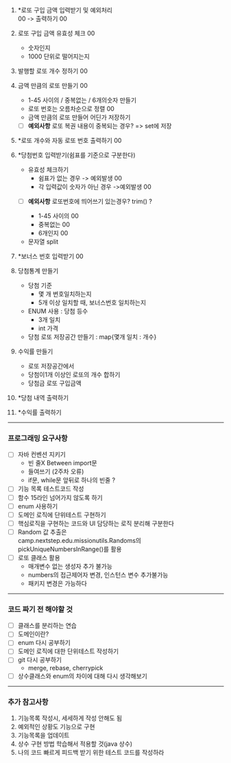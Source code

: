 1. *로또 구입 금액 입력받기 및 예외처리<br> 00
-> 출력하기 00
2. 로또 구입 금액 유효성 체크 00
   - 숫자인지
   - 1000 단위로 떨어지는지

3. 발행할 로또 개수 정하기 00

4. 금액 만큼의 로또 만들기 00
   - 1-45 사이의 / 중복없는 / 6개의숫자 만들기
   - 로또 번호는 오름차순으로 정렬 00
   - 금액 만큼의 로또 만들어 어딘가 저장하기
   - [ ] **예외사항** 로또 복권 내용이 중복되는 경우? => set에 저장

5. *로또 개수와 자동 로또 번호 출력하기 00

6. *당첨번호 입력받기(쉼표를 기준으로 구분한다)
    - 유효성 체크하기
      - 쉼표가 없는 경우 -> 예외발생 00
      - 각 입력값이 숫자가 아닌 경우 ->예외발생 00
    - [ ] **예외사항** 로또번호에 띄어쓰기 있는경우? trim() ?
      
      - 1-45 사이의 00
      - 중복없는 00
      - 6개인지 00
   
    - 문자열 split

7. *보너스 번호 입력받기 00

8. 당첨통계 만들기
   - 당첨 기준
     - 몇 개 번호일치하는지
     - 5개 이상 일치할 때, 보너스번호 일치하는지
   - ENUM 사용 : 당첨 등수
     - 3개 일치
     - int 가격
   - 당첨 로또 저장공간 만들기 : map{몇개 일치 : 개수}

9. 수익률 만들기
   - 로또 저장공간에서
   - 당첨이1개 이상인 로또의 개수 합하기
   - 당첨금 로또 구입금액
   
10. *당첨 내역 출력하기

11. *수익률 출력하기


---
### 프로그래밍 요구사항
- [ ] 자바 컨벤션 지키기
  - 빈 줄X Between import문
  - 들여쓰기 (2주차 오류)
  - if문, while문 앞뒤로 하나의 빈줄 ?
- [ ] 기능 목록 테스트코드 작성
- [ ] 함수 15라인 넘어가지 않도록 하기
- [ ] enum 사용하기
- [ ] 도메인 로직에 단위테스트 구현하기
- [ ] 핵심로직을 구현하는 코드와 UI 담당하는 로직 분리해 구분한다
- [ ] Random 값 추출은<br> camp.nextstep.edu.missionutils.Randoms의 pickUniqueNumbersInRange()를 활용
- [ ] 로또 클래스 활용
  - 매개변수 없는 생성자 추가 불가능
  - numbers의 접근제어자 변경, 인스턴스 변수 추가불가능
  - 패키지 변경은 가능하다
---

### 코드 짜기 전 해야할 것
- [ ] 클래스를 분리하는 연습
- [ ] 도메인이란?
- [ ] enum 다시 공부하기
- [ ] 도메인 로직에 대한 단위테스트 작성하기
- [ ] git 다시 공부하기
  - merge, rebase, cherrypick
- [ ] 상수클래스와 enum의 차이에 대해 다시 생각해보기
---

### 추가 참고사항
1. 기능목록 작성시, 세세하게 작성 안해도 됨
2. 예외적인 상황도 기능으로 구현
3. 기능목록을 업데이트
4. 상수 구현 방법 학습해서 적용할 것(java 상수)
5. 나의 코드 빠르게 피드백 받기 위한 테스트 코드를 작성하라

 
